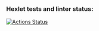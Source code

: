 ### Hexlet tests and linter status:
[![Actions Status](https://github.com/prozet-x/frontend-project-lvl2/workflows/hexlet-check/badge.svg)](https://github.com/prozet-x/frontend-project-lvl2/actions)